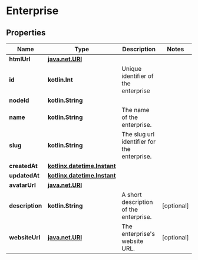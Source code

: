 
# Enterprise

## Properties
Name | Type | Description | Notes
------------ | ------------- | ------------- | -------------
**htmlUrl** | [**java.net.URI**](java.net.URI.md) |  | 
**id** | **kotlin.Int** | Unique identifier of the enterprise | 
**nodeId** | **kotlin.String** |  | 
**name** | **kotlin.String** | The name of the enterprise. | 
**slug** | **kotlin.String** | The slug url identifier for the enterprise. | 
**createdAt** | [**kotlinx.datetime.Instant**](kotlinx.datetime.Instant.md) |  | 
**updatedAt** | [**kotlinx.datetime.Instant**](kotlinx.datetime.Instant.md) |  | 
**avatarUrl** | [**java.net.URI**](java.net.URI.md) |  | 
**description** | **kotlin.String** | A short description of the enterprise. |  [optional]
**websiteUrl** | [**java.net.URI**](java.net.URI.md) | The enterprise&#39;s website URL. |  [optional]



